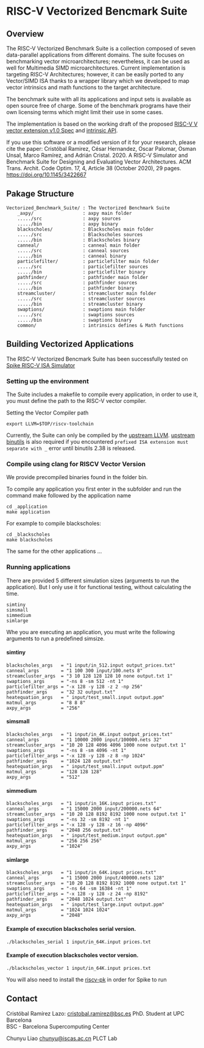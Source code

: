 # RISC-V Vectorized Bencmark Suite

## Overview

The RISC-V Vectorized Benchmark Suite is a collection composed of seven data-parallel applications from different domains. The suite focuses on benchmarking vector microarchitectures; nevertheless, it can be used as well for Multimedia SIMD microarchitectures. Current implementation is targeting RISC-V Architectures; however, it can be easily ported to any Vector/SIMD ISA thanks to a wrapper library which we developed to map vector intrinsics and math functions to the target architecture.

The benchmark suite with all its applications and input sets is available as open source free of charge. Some of the benchmark programs have their own licensing terms which might limit their use in some cases.

The implementation is based on the working draft of the proposed [RISC-V V vector extension v1.0 Spec](https://github.com/riscv/riscv-v-spec) and [intrinsic API](https://github.com/riscv/rvv-intrinsic-doc).

If you use this software or a modified version of it for your research, please cite the paper:
Cristóbal Ramirez, César Hernandez, Oscar Palomar, Osman Unsal, Marco Ramírez, and Adrián Cristal. 2020. A RISC-V Simulator and Benchmark Suite for Designing and Evaluating Vector Architectures. ACM Trans. Archit. Code Optim. 17, 4, Article 38 (October 2020), 29 pages. https://doi.org/10.1145/3422667



## Pakage Structure

    Vectorized_Benchmark_Suite/ : The Vectorized Benchmark Suite
        _axpy/                  : axpy main folder
        ...../src               : axpy sources
        ...../bin               : axpy binary
        blackscholes/           : Blackscholes main folder
        ...../src               : Blackscholes sources
        ...../bin               : Blackscholes binary
        canneal/                : canneal main folder
        ...../src               : canneal sources
        ...../bin               : canneal binary
        particlefilter/         : particlefilter main folder
        ...../src               : particlefilter sources
        ...../bin               : particlefilter binary
        pathfinder/             : pathfinder main folder
        ...../src               : pathfinder sources
        ...../bin               : pathfinder binary
        streamcluster/          : streamcluster main folder
        ...../src               : streamcluster sources
        ...../bin               : streamcluster binary
        swaptions/              : swaptions main folder
        ...../src               : swaptions sources
        ...../bin               : swaptions binary
        common/                 : intrinsics defines & Math functions

## Building Vectorized Applications 

The RISC-V Vectorized Bencmark Suite has been successfully tested on [Spike RISC-V ISA Simulator](https://github.com/riscv/riscv-isa-sim)

### Setting up the environment

The Suite includes a makefile to compile every application, in order to use it, you must define the path to the RISC-V vector compiler.

Setting the Vector Compiler path
```
export LLVM=$TOP/riscv-toolchain
```

Currently, the Suite can only be compiled by the [upstream LLVM](https://github.com/llvm/llvm-project). [upstream binutils](https://sourceware.org/git/gitweb.cgi?p=binutils-gdb.git) is also required if you encountered `prefixed ISA extension must separate with _` error until binutils 2.38 is released.

### Compile using  clang for RISCV Vector Version

We provide precompiled binaries found in the folder bin.

To compile any application you first enter in the subfolder and run the command make followed by the application name
```
cd _application
make application 
```
For example to compile blackscholes:
```
cd _blackscholes
make blackscholes 
```
The same for the other applications ...


### Running applications

There are provided 5 different simulation sizes (arguments to run the application). But I only use it for functional testing, without calculating the time.
```
simtiny 
simsmall
simmedium
simlarge 
```

Whe you are executing an application, you must write the following arguments to run a predefined simsize.
#### simtiny 
```
blackscholes_args   = "1 input/in_512.input output_prices.txt"
canneal_args        = "1 100 300 input/100.nets 8"
streamcluster_args  = "3 10 128 128 128 10 none output.txt 1"
swaptions_args      = "-ns 8 -sm 512 -nt 1"
particlefilter_args = "-x 128 -y 128 -z 2 -np 256"
pathfinder_args     = "32 32 output.txt"
heatequation_args   = " input/test_small.input output.ppm"
matmul_args         = "8 8 8"
axpy_args           = "256"
```

#### simsmall 
```
blackscholes_args   = "1 input/in_4K.input output_prices.txt"
canneal_args        = "1 10000 2000 input/100000.nets 32"
streamcluster_args  = "10 20 128 4096 4096 1000 none output.txt 1"
swaptions_args      = "-ns 8 -sm 4096 -nt 1"
particlefilter_args = "-x 128 -y 128 -z 8 -np 1024"
pathfinder_args     = "1024 128 output.txt"
heatequation_args   = " input/test_small.input output.ppm"
matmul_args         = "128 128 128"
axpy_args           = "512"
```  

#### simmedium
```
blackscholes_args   = "1 input/in_16K.input prices.txt"
canneal_args        = "1 15000 2000 input/200000.nets 64"
streamcluster_args  = "10 20 128 8192 8192 1000 none output.txt 1"
swaptions_args      = "-ns 32 -sm 8192 -nt 1"
particlefilter_args = "-x 128 -y 128 -z 16 -np 4096"
pathfinder_args     = "2048 256 output.txt"
heatequation_args   = " input/test_medium.input output.ppm"
matmul_args         = "256 256 256"
axpy_args           = "1024"
```  

#### simlarge
```
blackscholes_args   = "1 input/in_64K.input prices.txt"
canneal_args        = "1 15000 2000 input/400000.nets 128"
streamcluster_args  = "10 20 128 8192 8192 1000 none output.txt 1"
swaptions_args      = "-ns 64 -sm 16384 -nt 1"
particlefilter_args = "-x 128 -y 128 -z 24 -np 8192"
pathfinder_args     = "2048 1024 output.txt"
heatequation_args   = " input/test_large.input output.ppm"
matmul_args         = "1024 1024 1024"
axpy_args           = "2048"
```  

#### Example of execution blackscholes serial version.
```
./blackscholes_serial 1 input/in_64K.input prices.txt

```
#### Example of execution blackscholes vector version.
```
./blackscholes_vector 1 input/in_64K.input prices.txt

```

You will also need to install the [riscv-pk](https://github.com/riscv/riscv-pk) in order for Spike to run

## Contact
Cristóbal Ramírez Lazo: cristobal.ramirez@bsc.es
PhD. Student at UPC Barcelona   
BSC - Barcelona Supercomputing Center

Chunyu Liao chunyu@iscas.ac.cn
PLCT Lab
